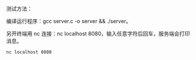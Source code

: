 测试方法：

编译运行程序：gcc server.c -o server && ./server。

另开终端用 nc 连接：nc localhost 8080，输入任意字符后回车，服务端会打印消息。

```shell
nc localhost 8080
```